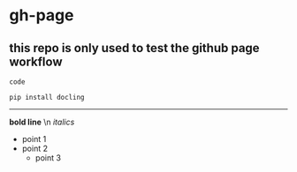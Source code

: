 # gh-page

## this repo is only used to test the github page workflow

`code`

```
pip install docling
```

----
**bold line** \n
*italics*
* point 1
* point 2
    * point 3
